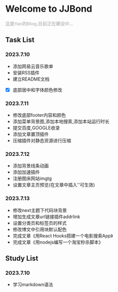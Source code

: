 <!--
 * @Descripttion: 
 * @version: 
 * @Author: 雷宇琦
 * @Date: 2023-07-10 16:01:45
 * @LastEditors: 雷宇琦
 * @LastEditTime: 2023-07-13 17:28:45
-->
# Welcome to JJBond

**<font face="Helvetica" color="#C0C0C0">这是Yan的Blog,目前正在建设中...</font>**

## Task List

### 2023.7.10

- 添加网易云音乐歌单
- 安装RSS插件
- 建立README文档
- [x] 底部居中和字体颜色修改

### 2023.7.11

- 修改底部footer内容和颜色
- 添加菜单背景图,添加本地搜索,添加本站运行时长
- 提交百度,GOOGLE收录
- 添加文章置顶插件
- 压缩插件对静态资源进行压缩

### 2023.7.12

- 添加背景线条动画
- 添加加速插件
- 注册图床网站imgtg
- 设置文章主页预览(在文章中插入'<!--more-->'可生效)

### 2023.7.13

- 修改next主题下代码块背景
- 增加生成文章url链接插件addrlink
- 设置分类页和标签页的样式
- 修改博文中引用块默认配色
- 完成文章《用React Hooks搭建一个电影搜索App》
- 完成文章《用nodejs编写一个淘宝秒杀脚本》

## Study List

### 2023.7.10

- 学习markdown语法
